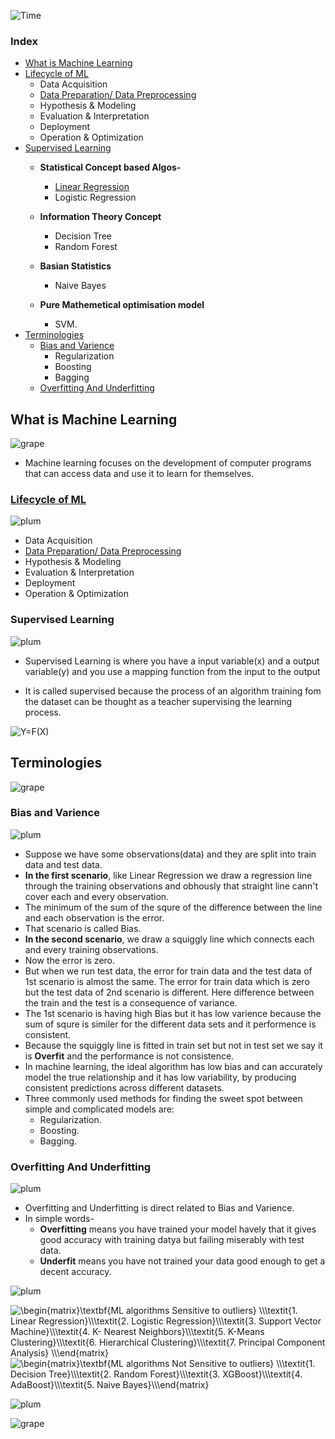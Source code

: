 ![Time](https://img.shields.io/date/1625002503)
 ### Index
 * [What is Machine Learning](#what-is-machine-learning)
 * [Lifecycle of ML](https://github.com/iAmKankan/MachineLearning_With_Python/blob/master/ML_lifecycle.md#lifecycle-of-ml)
   * Data Acquisition
   * [Data Preparation/ Data Preprocessing](https://github.com/iAmKankan/Data-Gathering-And-Preprocessing#readme)
   * Hypothesis & Modeling
   * Evaluation & Interpretation
   * Deployment
   * Operation & Optimization
 * [Supervised Learning](#supervised-learning)
   *  **Statistical Concept based Algos-**
      * [Linear Regression](https://github.com/iAmKankan/MachineLearning_With_Python/tree/master/Linear%20Regrassion#linear-regression)
      * Logistic Regression
   *  **Information Theory Concept**
      * Decision Tree
      * Random Forest
   * **Basian Statistics**
      * Naive Bayes

   * **Pure Mathemetical optimisation model**
      * SVM.
 * [Terminologies](#terminologies)
   * [Bias and Varience](#bias-and-varience)
     * Regularization
     * Boosting
     * Bagging
   * [Overfitting And Underfitting](#overfitting-and-underfitting)
## What is Machine Learning
![grape](https://user-images.githubusercontent.com/12748752/126882595-d1f5449e-14bb-4ab3-809c-292caf0858a1.png)

* Machine learning focuses on the development of computer programs that can access data and use it to learn for themselves.

###  [Lifecycle of ML](https://github.com/iAmKankan/MachineLearning_With_Python/blob/master/ML_lifecycle.md#lifecycle-of-ml)
![plum](https://user-images.githubusercontent.com/12748752/126882596-b9ba4645-7001-435e-9a3c-d4416a2543c1.png)

* Data Acquisition
* [Data Preparation/ Data Preprocessing](https://github.com/iAmKankan/Data-Gathering-And-Preprocessing#readme)
* Hypothesis & Modeling
* Evaluation & Interpretation
* Deployment
* Operation & Optimization

 
### Supervised Learning
![plum](https://user-images.githubusercontent.com/12748752/126882596-b9ba4645-7001-435e-9a3c-d4416a2543c1.png)

* Supervised Learning is where you have a input variable(x) and a output variable(y) and you use a mapping function from the input to the output


* It is called supervised because the process of an algorithm training fom the dataset can be thought as a teacher supervising the learning process. 


 <img src="https://latex.codecogs.com/svg.image?Y=F(X)" title="Y=F(X)" />

## Terminologies
![grape](https://user-images.githubusercontent.com/12748752/126882595-d1f5449e-14bb-4ab3-809c-292caf0858a1.png)

### Bias and Varience
![plum](https://user-images.githubusercontent.com/12748752/126882596-b9ba4645-7001-435e-9a3c-d4416a2543c1.png)
* Suppose we have some observations(data) and they are split into train data and test data.
* **In the first scenario**, like Linear Regression we draw a regression line through the training observations and obhously that straight line cann't cover each and every observation.
* The minimum of the sum of the squre of the difference between the line and each observation is the error.
* That scenario is called Bias.
* **In the second scenario**, we draw a squiggly line which connects each and every training observations.
* Now the error is zero.
* But when we run test data, the error for train data and the test data of 1st scenario is almost the same. The error for train data which is zero but the test data of 2nd scenario is different. Here difference between the train and the test is a consequence of variance.
* The 1st scenario is having high Bias but it has low varience because the sum of squre is similer for the different data sets and it performence is consistent.
* Because the squiggly line is fitted in train set but not in test set we say it is **Overfit** and the performance is not consistence.
* In machine learning, the ideal algorithm has low bias and can accurately model the true relationship and it has low variability, by producing consistent predictions across different datasets.
* Three commonly used methods for finding the sweet spot between simple and complicated models are:
  * Regularization.
  * Boosting.
  * Bagging.
### Overfitting And Underfitting
![plum](https://user-images.githubusercontent.com/12748752/126882596-b9ba4645-7001-435e-9a3c-d4416a2543c1.png)
* Overfitting and Underfitting is direct related to Bias and Varience.
* In simple words-
  * **Overfitting** means you have trained your model havely that it gives good accuracy with training datya but failing miserably with test data.
  * **Underfit** means you have not trained your data good enough to get a decent accuracy.

![plum](https://user-images.githubusercontent.com/12748752/126882596-b9ba4645-7001-435e-9a3c-d4416a2543c1.png)

<img src="https://latex.codecogs.com/svg.image?\begin{matrix}\textbf{ML&space;algorithms&space;Sensitive&space;to&space;outliers}&space;\\\textit{1.&space;Linear&space;Regression}\\\textit{2.&space;Logistic&space;Regression}\\\textit{3.&space;Support&space;Vector&space;Machine}\\\textit{4.&space;K-&space;Nearest&space;Neighbors}\\\textit{5.&space;K-Means&space;Clustering}\\\textit{6.&space;Hierarchical&space;Clustering}\\\textit{7.&space;Principal&space;Component&space;Analysis}&space;\\\end{matrix}" title="\begin{matrix}\textbf{ML algorithms Sensitive to outliers} \\\textit{1. Linear Regression}\\\textit{2. Logistic Regression}\\\textit{3. Support Vector Machine}\\\textit{4. K- Nearest Neighbors}\\\textit{5. K-Means Clustering}\\\textit{6. Hierarchical Clustering}\\\textit{7. Principal Component Analysis} \\\end{matrix}" />
<img src="https://latex.codecogs.com/svg.image?\begin{matrix}\textbf{ML&space;algorithms&space;Not&space;Sensitive&space;to&space;outliers}&space;\\\textit{1.&space;Decision&space;Tree}\\\textit{2.&space;Random&space;Forest}\\\textit{3.&space;XGBoost}\\\textit{4.&space;AdaBoost}\\\textit{5.&space;Naive&space;Bayes}\\\end{matrix}" title="\begin{matrix}\textbf{ML algorithms Not Sensitive to outliers} \\\textit{1. Decision Tree}\\\textit{2. Random Forest}\\\textit{3. XGBoost}\\\textit{4. AdaBoost}\\\textit{5. Naive Bayes}\\\end{matrix}" />

![plum](https://user-images.githubusercontent.com/12748752/126882596-b9ba4645-7001-435e-9a3c-d4416a2543c1.png)

![grape](https://user-images.githubusercontent.com/12748752/126882595-d1f5449e-14bb-4ab3-809c-292caf0858a1.png)
 
